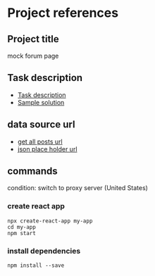 # Project references

## Project title

mock forum page

## Task description

- [Task description](https://www.freecodecamp.org/learn/coding-interview-prep/#take-home-projects)
- [Sample solution](https://codepen.io/freeCodeCamp/full/JqdoMV)

## data source url

- [get all posts url](https://forum-proxy.freecodecamp.rocks/latest)
- [json place holder url](https://https://jsonplaceholder.typicode.com/posts)

## commands

condition:
switch to proxy server (United States)

### create react app

```
npx create-react-app my-app
cd my-app
npm start
```

### install dependencies

```
npm install --save
```
